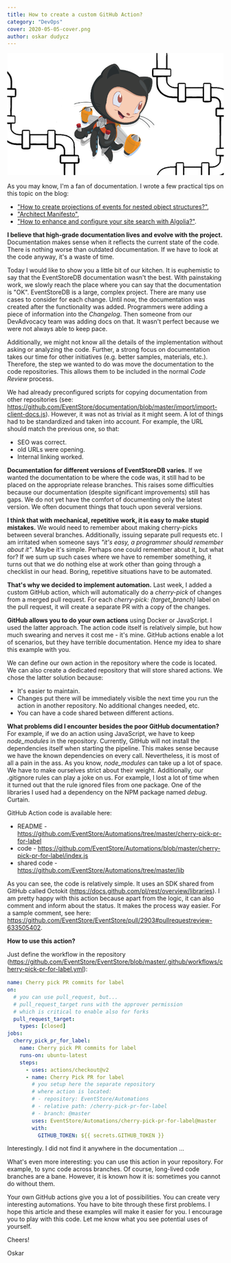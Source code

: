 ```yaml
---
title: How to create a custom GitHub Action?
category: "DevOps"
cover: 2020-05-05-cover.png
author: oskar dudycz
---
```


![cover](2020-05-05-cover.png)

As you may know, I'm a fan of documentation. I wrote a few practical tips on this topic on the blog:
- ["How to create projections of events for nested object structures?"](/pl/how_to_create_projections_of_events_for_nested_object_structures/),
- ["Architect Manifesto"](https://event-driven.io/pl/architect_manifesto/),
- ["How to enhance and configure your site search with Algolia?"](/pl/how_to_configure_algolia_for_your_site_search/).

**I believe that high-grade documentation lives and evolve with the project.** Documentation makes sense when it reflects the current state of the code. There is nothing worse than outdated documentation. If we have to look at the code anyway, it's a waste of time.

Today I would like to show you a little bit of our kitchen. It is euphemistic to say that the EventStoreDB documentation wasn't the best. With painstaking work, we slowly reach the place where you can say that the documentation is "OK". EventStoreDB is a large, complex project. There are many use cases to consider for each change. Until now, the documentation was created after the functionality was added. Programmers were adding a piece of information into the _Changelog_. Then someone from our DevAdvocacy team was adding docs on that. It wasn't perfect because we were not always able to keep pace.

Additionally, we might not know all the details of the implementation without asking or analyzing the code. Further, a strong focus on documentation takes our time for other initiatives (e.g. better samples, materials, etc.). Therefore, the step we wanted to do was move the documentation to the code repositories. This allows them to be included in the normal _Code Review_ process.

We had already preconfigured scripts for copying documentation from other repositories (see: https://github.com/EventStore/documentation/blob/master/import/import-client-docs.js). However, it was not as trivial as it might seem. A lot of things had to be standardized and taken into account. For example, the URL should match the previous one, so that:
- SEO was correct.
- old URLs were opening.
- Internal linking worked.

**Documentation for different versions of EventStoreDB varies.** If we wanted the documentation to be where the code was, it still had to be placed on the appropriate release branches. This raises some difficulties because our documentation (despite significant improvements) still has gaps. We do not yet have the comfort of documenting only the latest version. We often document things that touch upon several versions.

**I think that with mechanical, repetitive work, it is easy to make stupid mistakes.** We would need to remember about making cherry-picks between several branches. Additionally, issuing separate pull requests etc. I am irritated when someone says _"it's easy, a programmer should remember about it"_.  Maybe it's simple. Perhaps one could remember about it, but what for? If we sum up such cases where we have to remember something, it turns out that we do nothing else at work other than going through a checklist in our head. Boring, repetitive situations have to be automated.

**That's why we decided to implement automation.** Last week, I added a custom GitHub action, which will automatically do a _cherry-pick_ of changes from a merged pull request. For each *cherry-pick: {target_branch}* label on the pull request, it will create a separate PR with a copy of the changes.

**GitHub allows you to do your own actions** using Docker or JavaScript. I used the latter approach. The action code itself is relatively simple, but how much swearing and nerves it cost me - it's mine. GitHub actions enable a lot of scenarios, but they have terrible documentation. Hence my idea to share this example with you.

We can define our own action in the repository where the code is located. We can also create a dedicated repository that will store shared actions. We chose the latter solution because:
- It's easier to maintain.
- Changes put there will be immediately visible the next time you run the action in another repository. No additional changes needed, etc.
- You can have a code shared between different actions.

**What problems did I encounter besides the poor GitHub documentation?** For example, if we do an action using JavaScript, we have to keep *node_modules* in the repository. Currently, GitHub will not install the dependencies itself when starting the pipeline. This makes sense because we have the known dependencies on every call. Nevertheless, it is most of all a pain in the ass. As you know, *node_modules* can take up a lot of space. We have to make ourselves strict about their weight. Additionally, our .gitignore rules can play a joke on us. For example, I lost a lot of time when it turned out that the rule ignored files from one package. One of the libraries I used had a dependency on the NPM package named *debug*. Curtain.

GitHub Action code is available here:
- README - https://github.com/EventStore/Automations/tree/master/cherry-pick-pr-for-label
- code - https://github.com/EventStore/Automations/blob/master/cherry-pick-pr-for-label/index.js
- shared code - https://github.com/EventStore/Automations/tree/master/lib

As you can see, the code is relatively simple. It uses an SDK shared from GitHub called Octokit (https://docs.github.com/pl/rest/overview/libraries). I am pretty happy with this action because apart from the logic, it can also comment and inform about the status. It makes the process way easier. For a sample comment, see here: https://github.com/EventStore/EventStore/pull/2903#pullrequestreview-633505402.

**How to use this action?**

Just define the workflow in the repository (https://github.com/EventStore/EventStore/blob/master/.github/workflows/cherry-pick-pr-for-label.yml):

```yaml
name: Cherry pick PR commits for label
on:
  # you can use pull_request, but...
  # pull_request_target runs with the approver permission
  # which is critical to enable also for forks
  pull_request_target:
    types: [closed]
jobs:
  cherry_pick_pr_for_label:
    name: Cherry pick PR commits for label
    runs-on: ubuntu-latest
    steps:
      - uses: actions/checkout@v2
      - name: Cherry Pick PR for label
        # you setup here the separate repository
        # where action is located:
        # - repository: EventStore/Automations
        # - relative path: /cherry-pick-pr-for-label
        # - branch: @master
        uses: EventStore/Automations/cherry-pick-pr-for-label@master
        with:
          GITHUB_TOKEN: ${{ secrets.GITHUB_TOKEN }}
```

Interestingly. I did not find it anywhere in the documentation ...

What's even more interesting: you can use this action in your repository. For example, to sync code across branches. Of course, long-lived code branches are a bane. However, it is known how it is: sometimes you cannot do without them.

Your own GitHub actions give you a lot of possibilities. You can create very interesting automations. You have to bite through these first problems. I hope this article and these examples will make it easier for you. I encourage you to play with this code. Let me know what you see potential uses of yourself.

Cheers!

Oskar